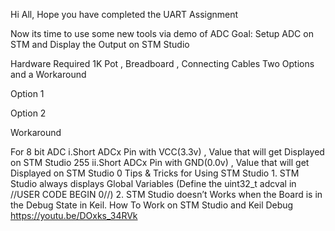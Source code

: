 ﻿Hi All,
Hope you have completed the UART Assignment

Now its time to use some new tools via demo of ADC
Goal: Setup ADC on STM and Display the Output on STM Studio

Hardware Required 1K Pot , Breadboard , Connecting Cables
Two Options and a Workaround

Option 1





Option 2






Workaround

For 8 bit ADC
i.Short ADCx Pin with VCC(3.3v) , Value that will get Displayed on STM Studio 255
ii.Short ADCx Pin with GND(0.0v) , Value that will get Displayed on STM Studio 0
Tips & Tricks for Using STM Studio
    1. STM Studio always displays Global Variables (Define the uint32_t adcval in //USER CODE BEGIN 0//)
    2. STM Studio doesn’t Works when the Board is in the Debug State in Keil.
How To Work on STM Studio and Keil Debug
https://youtu.be/DOxks_34RVk

